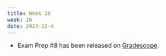 ```yaml
---
title: Week 16
week: 16
date: 2023-12-4
---
```


- Exam Prep #8 has been released on [Gradescope](https://www.gradescope.com/courses/647595).
